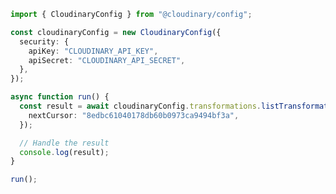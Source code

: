 <!-- Start SDK Example Usage [usage] -->
```typescript
import { CloudinaryConfig } from "@cloudinary/config";

const cloudinaryConfig = new CloudinaryConfig({
  security: {
    apiKey: "CLOUDINARY_API_KEY",
    apiSecret: "CLOUDINARY_API_SECRET",
  },
});

async function run() {
  const result = await cloudinaryConfig.transformations.listTransformations({
    nextCursor: "8edbc61040178db60b0973ca9494bf3a",
  });

  // Handle the result
  console.log(result);
}

run();

```
<!-- End SDK Example Usage [usage] -->
